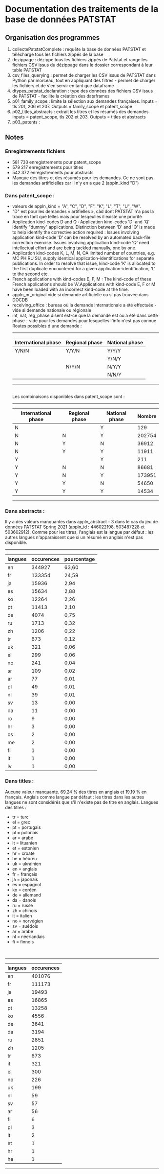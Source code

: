 # Documentation des traitements de la base de données PATSTAT

## Organisation des programmes
<ol>
<li>collectePatstatComplete : requête la base de données PATSTAT et télécharge tous les fichiers zippés de la base</li>
<li>dezippage : dézippe tous les fichiers zippés de Patstat et range les fichiers CSV issus du dézippage dans le dossier correspondant à leur table PATSTAT</li>
<li>csv_files_querying : permet de charger les CSV issus de PATSTAT dans Python par morceau, tout en appliquant des filtres - permet de charger les fichiers et de s'en servir en tant que dataframe</li>
<li>dtypes_patstat_declaration : type des données des fichiers CSV issus de PATSTAT - facilite la création des dataframes</li>
<li>p01_family_scope : limite la sélection aux demandes françaises. Inputs = tls 201, 206 et 207. Outputs = family_scope et patent_scope</li>
<li>p02_titles_abstracts : extrait les titres et les résumés des demandes. Inputs = patent_scope, tls 202 et 203. Outputs = titles et abstracts</li>
<li>p03_patents : </li>
</ol>


## Notes

### Enregistrements fichiers
<ul>
<li>581 733 enregistrements pour patent_scope</li>
<li>579 217 enregistrements pour titles</li>
<li>542 372 enregistrements pour abstracts</li>
<li>Manque des titres et des résumés pour les demandes. Ce ne sont pas les demandes artificielles car il n'y en a que 2 (appln_kind "D")</li>
</ul>


### Dans patent_scope :
<ul>
<li>valeurs de appln_kind = "A", "C", "D", "F", "K", "L", "T", "U", "W".</li>
<li>"D" est pour les demandes &laquo; artifielles &raquo;, càd dont PATSTAT n'a pas la trace en tant que telles mais pour lesqeulles il existe une priorité</li>
<li>Application kind-codes D and Q : Application kind-codes 'D' and 'Q' identify "dummy" applications. Distinction between 'D' and 'Q' is made to help identify the corrective action required : Issues involving application kind-code 'D' can be resolved by an automated back-file correction exercise. Issues involving application kind-code 'Q' need intellectual effort and are being tackled manually, one by one.</li>
<li>Application kind-codes K, L, M, N, OA limited number of countries, e.g. MC PH RU SU, supply identical application-identifications for separate publications. In order to resolve that issue, kind-code 'K' is allocated to the first duplicate encountered for a given application-identification, 'L' to the second etc.</li>
<li>French applications with kind-codes E, F, M : The kind-code of these French applications should be 'A'.Applications with kind-code E, F or M have been loaded with an incorrect kind-code at the time.</li>
<li>appln_nr_original vide si demande artificielle ou si pas trouvée dans DOCDB</li>
<li>receiving_office : bureau où la demande internationale a été effectuée - vide si demande nationale ou régionale</li>
<li>int, nat, reg_phase disent est-ce que la demande est ou a été dans cette phase - vide pour les demandes pour lesquelles l'info n'est pas connue
Routes possibles d'une demande : <br>

------------------------------------------------------
|International phase | Regional phase| National phase|
|--------------------|---------------|---------------|
| Y/N/N              | Y/Y/N         | Y/Y/Y         |
|                    |               | Y/N/Y         |
|                    | N/Y/N         | N/Y/Y         |
|                    |               | N/N/Y         |
------------------------------------------------------
<br>
Les combinaisons disponibles dans patent_scope sont : <br>

-------------------------------------------------------------
|International phase | Regional phase| National phase|Nombre |
|--------------------|---------------|---------------|-------|
| N                  |               | Y             | 129   |
| N                  | N             | Y             | 202754|
| N                  | Y             | N             | 36912 |
| N                  | Y             | Y             | 11911 |
| Y                  |               | Y             | 211   |
| Y                  | N             | N             | 86681 |
| Y                  | N             | Y             | 173951|
| Y                  | Y             | N             | 54650 |
| Y                  | Y             | Y             | 14534 |
--------------------------------------------------------------
</li>
</ul>

### Dans abstracts :
Il y a des valeurs manquantes dans appln_abstract - 3 dans le cas du jeu de données PATSTAT Spring 2021 (appln_id : 446022198, 503487228 et 503602912).
Comme pour les titres, l'anglais est la langue par défaut : les autres langues n'apparaissent que si un résumé en anglais n'est pas disponible.

--------------------------------
|langues|occurences|pourcentage|
|-------|----------|-----------|
|en|344927|63,60|
|fr|133354|24,59|
|ja|15936|2,94|
|es|15634|2,88|
|ko|12264|2,26|
|pt|11413|2,10|
|de|4074|0,75|
|ru|1713|0,32|
|zh|1206|0,22|
|tr|673|0,12|
|uk|321|0,06|
|el|299|0,06|
|no|241|0,04|
|sr|109|0,02|
|ar|77|0,01|
|pl|49|0,01|
|nl|39|0,01|
|sv|13|0,00|
|da|11|0,00|
|ro|9|0,00|
|hr|3|0,00|
|cs|2|0,00|
|me|2|0,00|
|fi|1|0,00|
|it|1|0,00|
|lv|1|0,00|

### Dans titles :
Aucune valeur manquante. 69,24 % des titres en anglais et 19,19 % en français. Anglais comme langue par défaut : les titres dans les autres langues ne sont considérés que s'il n'existe pas de titre en anglais.
Langues des titres :
<ul>
<li>tr = turc</li>
<li>el = grec</li>
<li>pt = portugais</li>
<li>pl = polonais</li>
<li>ar = arabe</li>
<li>lt = lituanien</li>
<li>et = estonien</li>
<li>hr = croate</li>
<li>he = hébreu</li>
<li>uk = ukrainien</li>
<li>en = anglais</li>
<li>fr = français</li>
<li>ja = japonais</li>
<li>es = espagnol</li>
<li>ko = coréen</li>
<li>de = allemand</li>
<li>da = danois</li>
<li>ru = russe</li>
<li>zh = chinois</li>
<li>it = italien</li>
<li>no = norvégien</li>
<li>sv = suédois</li>
<li>ar = arabe</li>
<li>nl = néerlandais</li>
<li>fi = finnois</li>
</ul>
<br>

-------------------
|langues|occurences|
|-------|----------|
|en     |401076    |
|fr     |111173    |
|ja     |19493     |
|es     |16865     |
|pt     |13258     |
|ko     |4556      |
|de     |3641      |
|da     |3194      |
|ru     |2851      |
|zh     |1205      |
|tr     |673       |
|it     |321       |
|el     |300       |
|no     |226       |
|uk     |199       |
|nl     |59        |
|sv     |57        |
|ar     |56        |
|fi     |6         |
|pl     |3         |
|lt     |2         |
|et     |1         |
|hr     |1         |
|he     |1         |
--------------------
